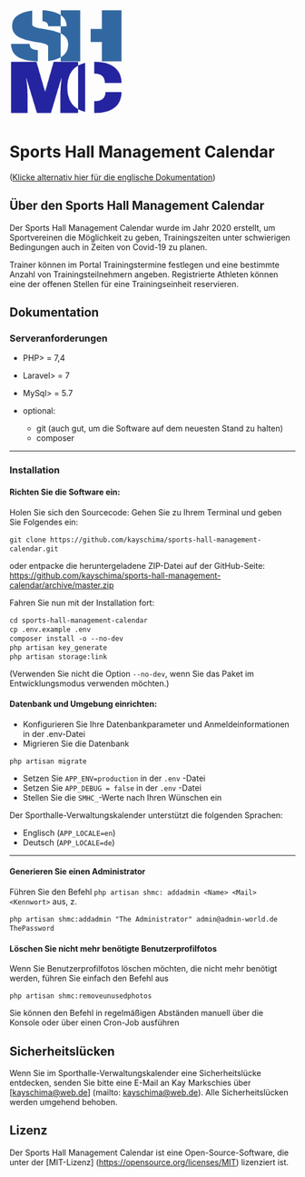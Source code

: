 <img src="https://github.com/kayschima/sports-hall-management-calendar/raw/master/public/images/sportshallmanagementcalendar.png" width="200" height="200">

# Sports Hall Management Calendar
([Klicke alternativ hier für die englische Dokumentation](https://github.com/kayschima/sports-hall-management-calendar/blob/master/README.md))

## Über den Sports Hall Management Calendar

Der Sports Hall Management Calendar wurde im Jahr 2020 erstellt, um Sportvereinen die Möglichkeit zu geben, Trainingszeiten unter schwierigen Bedingungen auch in Zeiten von Covid-19 zu planen.

Trainer können im Portal Trainingstermine festlegen und eine bestimmte Anzahl von Trainingsteilnehmern angeben.
Registrierte Athleten können eine der offenen Stellen für eine Trainingseinheit reservieren.

## Dokumentation

### Serveranforderungen
- PHP> = 7,4
- Laravel> = 7
- MySql> = 5.7

- optional:
    - git (auch gut, um die Software auf dem neuesten Stand zu halten)
    - composer
---
### Installation
#### Richten Sie die Software ein:
Holen Sie sich den Sourcecode:
Gehen Sie zu Ihrem Terminal und geben Sie Folgendes ein:
```shell
git clone https://github.com/kayschima/sports-hall-management-calendar.git
```
oder entpacke die heruntergeladene ZIP-Datei auf der GitHub-Seite:
https://github.com/kayschima/sports-hall-management-calendar/archive/master.zip

Fahren Sie nun mit der Installation fort:
```shell
cd sports-hall-management-calendar
cp .env.example .env
composer install -o --no-dev
php artisan key_generate
php artisan storage:link
```
(Verwenden Sie nicht die Option  `--no-dev`, wenn Sie das Paket im Entwicklungsmodus verwenden möchten.)

#### Datenbank und Umgebung einrichten:
 - Konfigurieren Sie Ihre Datenbankparameter und Anmeldeinformationen in der .env-Datei
 - Migrieren Sie die Datenbank
 ```shell
 php artisan migrate
 ```
 - Setzen Sie `APP_ENV=production` in der `.env` -Datei
 - Setzen Sie `APP_DEBUG = false` in der `.env` -Datei
 - Stellen Sie die `SMHC_`-Werte nach Ihren Wünschen ein
 
 Der Sporthalle-Verwaltungskalender unterstützt die folgenden Sprachen:
 - Englisch (`APP_LOCALE=en`)
 - Deutsch (`APP_LOCALE=de`)
---
#### Generieren Sie einen Administrator
Führen Sie den Befehl `php artisan shmc: addadmin <Name> <Mail> <Kennwort>` aus, z.
```shell
php artisan shmc:addadmin "The Administrator" admin@admin-world.de ThePassword
```

#### Löschen Sie nicht mehr benötigte Benutzerprofilfotos
Wenn Sie Benutzerprofilfotos löschen möchten, die nicht mehr benötigt werden, führen Sie einfach den Befehl aus
```shell
php artisan shmc:removeunusedphotos
```
Sie können den Befehl in regelmäßigen Abständen manuell über die Konsole oder über einen Cron-Job ausführen

## Sicherheitslücken

Wenn Sie im Sporthalle-Verwaltungskalender eine Sicherheitslücke entdecken, senden Sie bitte eine E-Mail an Kay Markschies über [kayschima@web.de] (mailto: kayschima@web.de). Alle Sicherheitslücken werden umgehend behoben.

## Lizenz

Der Sports Hall Management Calendar ist eine Open-Source-Software, die unter der [MIT-Lizenz] (https://opensource.org/licenses/MIT) lizenziert ist.
